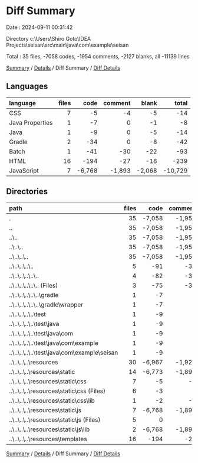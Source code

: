 # Diff Summary

Date : 2024-09-11 00:31:42

Directory c:\\Users\\Shiro Goto\\IDEA Projects\\seisan\\src\\main\\java\\com\\example\\seisan

Total : 35 files,  -7058 codes, -1954 comments, -2127 blanks, all -11139 lines

[Summary](results.md) / [Details](details.md) / Diff Summary / [Diff Details](diff-details.md)

## Languages
| language | files | code | comment | blank | total |
| :--- | ---: | ---: | ---: | ---: | ---: |
| CSS | 7 | -5 | -4 | -5 | -14 |
| Java Properties | 1 | -7 | 0 | -1 | -8 |
| Java | 1 | -9 | 0 | -5 | -14 |
| Gradle | 2 | -34 | 0 | -8 | -42 |
| Batch | 1 | -41 | -30 | -22 | -93 |
| HTML | 16 | -194 | -27 | -18 | -239 |
| JavaScript | 7 | -6,768 | -1,893 | -2,068 | -10,729 |

## Directories
| path | files | code | comment | blank | total |
| :--- | ---: | ---: | ---: | ---: | ---: |
| . | 35 | -7,058 | -1,954 | -2,127 | -11,139 |
| .. | 35 | -7,058 | -1,954 | -2,127 | -11,139 |
| ..\\.. | 35 | -7,058 | -1,954 | -2,127 | -11,139 |
| ..\\..\\.. | 35 | -7,058 | -1,954 | -2,127 | -11,139 |
| ..\\..\\..\\.. | 35 | -7,058 | -1,954 | -2,127 | -11,139 |
| ..\\..\\..\\..\\.. | 5 | -91 | -30 | -36 | -157 |
| ..\\..\\..\\..\\..\\.. | 4 | -82 | -30 | -31 | -143 |
| ..\\..\\..\\..\\..\\.. (Files) | 3 | -75 | -30 | -30 | -135 |
| ..\\..\\..\\..\\..\\..\\gradle | 1 | -7 | 0 | -1 | -8 |
| ..\\..\\..\\..\\..\\..\\gradle\\wrapper | 1 | -7 | 0 | -1 | -8 |
| ..\\..\\..\\..\\..\\test | 1 | -9 | 0 | -5 | -14 |
| ..\\..\\..\\..\\..\\test\\java | 1 | -9 | 0 | -5 | -14 |
| ..\\..\\..\\..\\..\\test\\java\\com | 1 | -9 | 0 | -5 | -14 |
| ..\\..\\..\\..\\..\\test\\java\\com\\example | 1 | -9 | 0 | -5 | -14 |
| ..\\..\\..\\..\\..\\test\\java\\com\\example\\seisan | 1 | -9 | 0 | -5 | -14 |
| ..\\..\\..\\..\\resources | 30 | -6,967 | -1,924 | -2,091 | -10,982 |
| ..\\..\\..\\..\\resources\\static | 14 | -6,773 | -1,897 | -2,073 | -10,743 |
| ..\\..\\..\\..\\resources\\static\\css | 7 | -5 | -4 | -5 | -14 |
| ..\\..\\..\\..\\resources\\static\\css (Files) | 6 | -3 | 0 | -5 | -8 |
| ..\\..\\..\\..\\resources\\static\\css\\lib | 1 | -2 | -4 | 0 | -6 |
| ..\\..\\..\\..\\resources\\static\\js | 7 | -6,768 | -1,893 | -2,068 | -10,729 |
| ..\\..\\..\\..\\resources\\static\\js (Files) | 5 | 0 | 0 | -5 | -5 |
| ..\\..\\..\\..\\resources\\static\\js\\lib | 2 | -6,768 | -1,893 | -2,063 | -10,724 |
| ..\\..\\..\\..\\resources\\templates | 16 | -194 | -27 | -18 | -239 |

[Summary](results.md) / [Details](details.md) / Diff Summary / [Diff Details](diff-details.md)